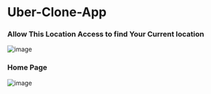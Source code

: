 # Uber-Clone-App

### Allow This Location Access to find Your Current location
![image](https://user-images.githubusercontent.com/62868878/116348325-8ab29c80-a80b-11eb-9724-ba8e2b2ef068.png)

### Home Page
![image](https://user-images.githubusercontent.com/62868878/116348422-b46bc380-a80b-11eb-9e77-eda32920ba5f.png)


